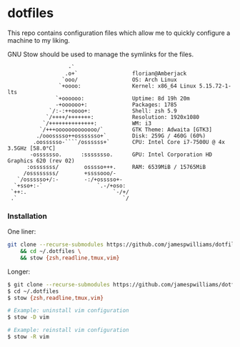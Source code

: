 # dotfiles

This repo contains configuration files which allow me to quickly configure a machine to my liking.

GNU Stow should be used to manage the symlinks for the files.

`````plain
                   -`
                  .o+`                 florian@Amberjack
                 `ooo/                 OS: Arch Linux
                `+oooo:                Kernel: x86_64 Linux 5.15.72-1-lts
               `+oooooo:               Uptime: 8d 19h 20m
               -+oooooo+:              Packages: 1785
             `/:-:++oooo+:             Shell: zsh 5.9
            `/++++/+++++++:            Resolution: 1920x1080
           `/++++++++++++++:           WM: i3
          `/+++ooooooooooooo/`         GTK Theme: Adwaita [GTK3]
         ./ooosssso++osssssso+`        Disk: 259G / 460G (60%)
        .oossssso-````/ossssss+`       CPU: Intel Core i7-7500U @ 4x 3.5GHz [58.0°C]
       -osssssso.      :ssssssso.      GPU: Intel Corporation HD Graphics 620 (rev 02)
      :osssssss/        osssso+++.     RAM: 6539MiB / 15765MiB
     /ossssssss/        +ssssooo/-
   `/ossssso+/:-        -:/+osssso+-
  `+sso+:-`                 `.-/+oso:
 `++:.                           `-/+/
 .`                                 `/
`````

### Installation

One liner:

```sh
git clone --recurse-submodules https://github.com/jamespwilliams/dotfiles.git ~/.dotfiles \
    && cd ~/.dotfiles \
    && stow {zsh,readline,tmux,vim}
```

Longer:

```sh
$ git clone --recurse-submodules https://github.com/jamespwilliams/dotfiles.git ~/.dotfiles
$ cd ~/.dotfiles
$ stow {zsh,readline,tmux,vim}

# Example: uninstall vim configuration
$ stow -D vim

# Example: reinstall vim configuration
$ stow -R vim
```
